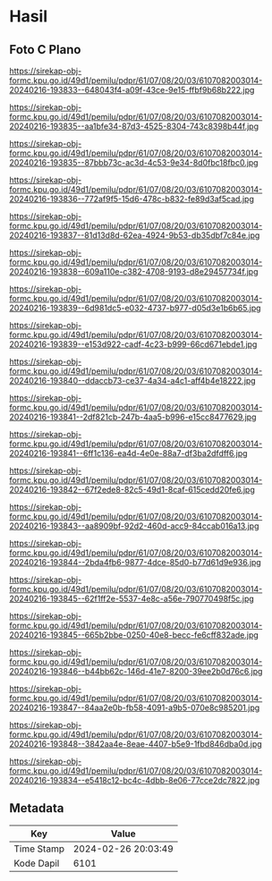# Hasil

## Foto C Plano

https://sirekap-obj-formc.kpu.go.id/49d1/pemilu/pdpr/61/07/08/20/03/6107082003014-20240216-193833--648043f4-a09f-43ce-9e15-ffbf9b68b222.jpg

https://sirekap-obj-formc.kpu.go.id/49d1/pemilu/pdpr/61/07/08/20/03/6107082003014-20240216-193835--aa1bfe34-87d3-4525-8304-743c8398b44f.jpg

https://sirekap-obj-formc.kpu.go.id/49d1/pemilu/pdpr/61/07/08/20/03/6107082003014-20240216-193835--87bbb73c-ac3d-4c53-9e34-8d0fbc18fbc0.jpg

https://sirekap-obj-formc.kpu.go.id/49d1/pemilu/pdpr/61/07/08/20/03/6107082003014-20240216-193836--772af9f5-15d6-478c-b832-fe89d3af5cad.jpg

https://sirekap-obj-formc.kpu.go.id/49d1/pemilu/pdpr/61/07/08/20/03/6107082003014-20240216-193837--81d13d8d-62ea-4924-9b53-db35dbf7c84e.jpg

https://sirekap-obj-formc.kpu.go.id/49d1/pemilu/pdpr/61/07/08/20/03/6107082003014-20240216-193838--609a110e-c382-4708-9193-d8e29457734f.jpg

https://sirekap-obj-formc.kpu.go.id/49d1/pemilu/pdpr/61/07/08/20/03/6107082003014-20240216-193839--6d981dc5-e032-4737-b977-d05d3e1b6b65.jpg

https://sirekap-obj-formc.kpu.go.id/49d1/pemilu/pdpr/61/07/08/20/03/6107082003014-20240216-193839--e153d922-cadf-4c23-b999-66cd671ebde1.jpg

https://sirekap-obj-formc.kpu.go.id/49d1/pemilu/pdpr/61/07/08/20/03/6107082003014-20240216-193840--ddaccb73-ce37-4a34-a4c1-aff4b4e18222.jpg

https://sirekap-obj-formc.kpu.go.id/49d1/pemilu/pdpr/61/07/08/20/03/6107082003014-20240216-193841--2df821cb-247b-4aa5-b996-e15cc8477629.jpg

https://sirekap-obj-formc.kpu.go.id/49d1/pemilu/pdpr/61/07/08/20/03/6107082003014-20240216-193841--6ff1c136-ea4d-4e0e-88a7-df3ba2dfdff6.jpg

https://sirekap-obj-formc.kpu.go.id/49d1/pemilu/pdpr/61/07/08/20/03/6107082003014-20240216-193842--67f2ede8-82c5-49d1-8caf-615cedd20fe6.jpg

https://sirekap-obj-formc.kpu.go.id/49d1/pemilu/pdpr/61/07/08/20/03/6107082003014-20240216-193843--aa8909bf-92d2-460d-acc9-84ccab016a13.jpg

https://sirekap-obj-formc.kpu.go.id/49d1/pemilu/pdpr/61/07/08/20/03/6107082003014-20240216-193844--2bda4fb6-9877-4dce-85d0-b77d61d9e936.jpg

https://sirekap-obj-formc.kpu.go.id/49d1/pemilu/pdpr/61/07/08/20/03/6107082003014-20240216-193845--62f1ff2e-5537-4e8c-a56e-790770498f5c.jpg

https://sirekap-obj-formc.kpu.go.id/49d1/pemilu/pdpr/61/07/08/20/03/6107082003014-20240216-193845--665b2bbe-0250-40e8-becc-fe6cff832ade.jpg

https://sirekap-obj-formc.kpu.go.id/49d1/pemilu/pdpr/61/07/08/20/03/6107082003014-20240216-193846--b44bb62c-146d-41e7-8200-39ee2b0d76c6.jpg

https://sirekap-obj-formc.kpu.go.id/49d1/pemilu/pdpr/61/07/08/20/03/6107082003014-20240216-193847--84aa2e0b-fb58-4091-a9b5-070e8c985201.jpg

https://sirekap-obj-formc.kpu.go.id/49d1/pemilu/pdpr/61/07/08/20/03/6107082003014-20240216-193848--3842aa4e-8eae-4407-b5e9-1fbd846dba0d.jpg

https://sirekap-obj-formc.kpu.go.id/49d1/pemilu/pdpr/61/07/08/20/03/6107082003014-20240216-193834--e5418c12-bc4c-4dbb-8e06-77cce2dc7822.jpg


## Metadata

| Key        | Value               |
| ---------- | ------------------- |
| Time Stamp | 2024-02-26 20:03:49 |
| Kode Dapil | 6101                |



